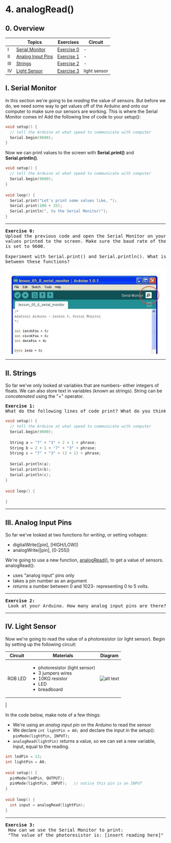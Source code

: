 # 4. analogRead()

## 0. Overview

|  | Topics | Exercises | Circuit |
| --- | --- | --- | --- |
| I | [Serial Monitor](#i-serial-monitor) | [Exercise 0](#ex0) | - |
| II | [Analog Input Pins](#ii-analog-input-pins)| [Exercise 1](#ex1) | - |
| III | [Strings](#iii-strings)| [Exercise 2](#ex2) | - |
| IV | [Light Sensor](#iv-light-sensor) | [Exercise 3](#ex3) | light sensor |

## I. Serial Monitor
In this section we're going to be *reading* the value of sensors. But before we do, we need some way to get values off of the Arduino and onto our computer to make sure our sensors are working. This is where the Serial Monitor comes in! Add the following line of code to your setup():

```c++
void setup() {
  // tell the Arduino at what speed to communicate with computer
  Serial.begin(9600);
}
```

Now we can print values to the screen with **Serial.print()** and **Serial.println()**.

```c++
void setup() {
  // tell the Arduino at what speed to communicate with computer
  Serial.begin(9600);
}

void loop() {
  Serial.print("Let's print some values like, ");
  Serial.print(100 + 33);
  Serial.println(", to the Serial Monitor!");   
}
```

---

<a name="ex0"></a>
<pre>
<b>Exercise 0:</b>
Upload the previous code and open the Serial Monitor on your computer to see
values printed to the screen. Make sure the baud rate of the Serial Monitor
is set to 9600.

Experiment with Serial.print() and Serial.println(). What is the difference
between these functions?
</pre>

![alt text](../images/serialmon.jpg)

---

## II. Strings
So far we've only looked at variables that are numbers- either integers of floats. We can also store text in variables (known as strings). String can be *concatenated* using the "+" operator.

<a name="ex1"></a>
<pre>
<b>Exercise 1:</b>
What do the following lines of code print? What do you think is happening?
</pre>

```c++
void setup() {
  // tell the Arduino at what speed to communicate with computer
  Serial.begin(9600);

  String a = "7" + "3" + 2 + 1 + phrase;
  String b = 2 + 1 + "7" + "3" + phrase;
  String c = "7" + "3" + (2 + 1) + phrase;

  Serial.println(a);
  Serial.println(b);
  Serial.println(c);
}

void loop() {

}
```

---

## III. Analog Input Pins
So far we've looked at two functions for *writing*, or setting voltages:
* digitalWrite([pin], [HIGH/LOW])
* analogWrite([pin], [0-255])

We're going to use a new function, [analogRead()](https://www.arduino.cc/en/Reference/AnalogRead), to get a value of sensors. analogRead():
* uses "analog input" pins only
* takes a pin number as an argument
* *returns* a number between 0 and 1023- representing 0 to 5 volts.

---

<a name="ex2"></a>
<pre>
<b>Exercise 2:</b>
 Look at your Arduino. How many analog input pins are there?
</pre>

---

## IV. Light Sensor
Now we're going to read the value of a photoresistor (or light sensor). Begin by setting up the following circuit:

| Circuit | Materials | Diagram |
| --- | --- | --- |
| RGB LED | <ul><li>photoresistor (light sensor)</li><li>3 jumpers wires</li><li>10KΩ resistor</li><li>LED</li><li>breadboard</li></ul> | ![alt text](http://s4a.cat/examples/photoresistor_led.png)
 |


In the code below, make note of a few things:
* We're using an *analog input pin* on the Arduino to read the sensor
* We declare `int lightPin = A0;` and declare the input in the setup(): `pinMode(lightPin, INPUT);`
* `analogRead(lightPin)` *returns* a value, so we can set a new variable, input, equal to the reading.

```c++
int ledPin = 13;
int lightPin = A0;  

void setup() {
  pinMode(ledPin, OUTPUT);
  pinMode(lightPin, INPUT);   // notice this pin is an INPUT
}

void loop() {
  int input = analogRead(lightPin);
}
```

---

<a name="ex3"></a>
<pre>
<b>Exercise 3:</b>
 How can we use the Serial Monitor to print:
 "The value of the photoresistor is: [insert reading here]"
</pre>

